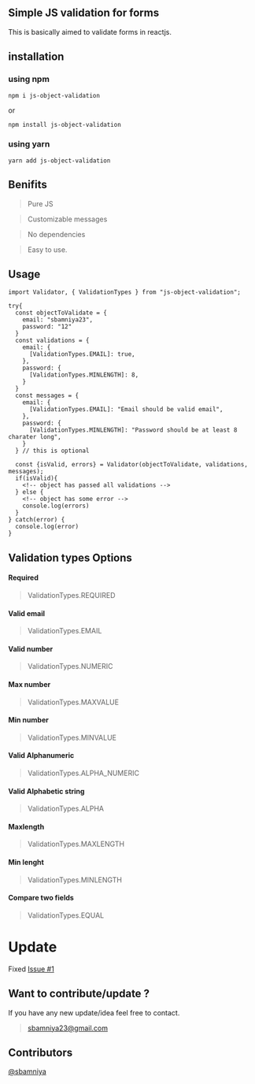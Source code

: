 ## Simple JS validation for forms

This is basically aimed to validate forms in reactjs.

## installation

### using npm

`npm i js-object-validation`

or

`npm install js-object-validation`

### using yarn

`yarn add js-object-validation`

## Benifits

> Pure JS

> Customizable messages

> No dependencies

> Easy to use.

## Usage

```
import Validator, { ValidationTypes } from "js-object-validation";

try{
  const objectToValidate = {
    email: "sbamniya23",
    password: "12"
  }
  const validations = {
    email: {
      [ValidationTypes.EMAIL]: true,
    },
    password: {
      [ValidationTypes.MINLENGTH]: 8,
    }
  }
  const messages = {
    email: {
      [ValidationTypes.EMAIL]: "Email should be valid email",
    },
    password: {
      [ValidationTypes.MINLENGTH]: "Password should be at least 8 charater long",
    }
  } // this is optional

  const {isValid, errors} = Validator(objectToValidate, validations, messages);
  if(isValid){
    <!-- object has passed all validations -->
  } else {
    <!-- object has some error -->
    console.log(errors)
  }
} catch(error) {
  console.log(error)
}

```

## Validation types Options

#### Required

> ValidationTypes.REQUIRED

#### Valid email

> ValidationTypes.EMAIL

#### Valid number

> ValidationTypes.NUMERIC

#### Max number

> ValidationTypes.MAXVALUE

#### Min number

> ValidationTypes.MINVALUE

#### Valid Alphanumeric

> ValidationTypes.ALPHA_NUMERIC

#### Valid Alphabetic string

> ValidationTypes.ALPHA

#### Maxlength

> ValidationTypes.MAXLENGTH

#### Min lenght

> ValidationTypes.MINLENGTH

#### Compare two fields

> ValidationTypes.EQUAL

# Update

Fixed <a href="https://github.com/sbamniya/react-validations/issues/1">Issue #1</a>

## Want to contribute/update ?

If you have any new update/idea feel free to contact.

> sbamniya23@gmail.com

## Contributors

<a href="https://github.com/sbamniya">@sbamniya</a>

